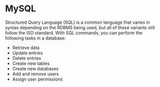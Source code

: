 # MySQL

Structured Query Language (SQL) is a common language that varies in syntax depending on the RDBMS being used, but all of these variants still follow the ISO standard. With SQL commands, you can perform the following tasks in a database:

- Retrieve data
- Update entries
- Delete entries
- Create new tables
- Create new databases
- Add and remove users
- Assign user permissions

